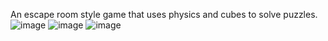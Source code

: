 An escape room style game that uses physics and cubes to solve puzzles.
![image](https://user-images.githubusercontent.com/72037965/165006009-43d48185-6e66-4234-89cd-f044359c5ea5.png)
![image](https://user-images.githubusercontent.com/72037965/165006138-1086678e-a4d0-4309-bbda-db7a21fef2ab.png)
![image](https://user-images.githubusercontent.com/72037965/165006257-7e3f9f29-1770-4894-afc6-577ec1b4df87.png)
